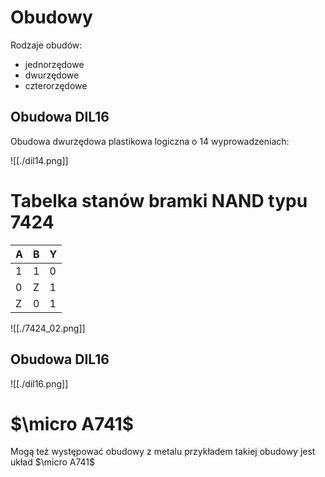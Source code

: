# Obudowy

Rodzaje obudów:
- jednorzędowe
- dwurzędowe
- czterorzędowe

## Obudowa DIL16

Obudowa dwurzędowa plastikowa logiczna o 14 wyprowadzeniach:

![[./dil14.png]]

# Tabelka stanów bramki NAND typu 7424

| A   | B   | Y   |
| --- | --- | --- |
| 1   | 1   | 0   |
| 0   | Z   | 1   |
| Z   | 0   | 1   |

![[./7424_02.png]]

## Obudowa DIL16

![[./dil16.png]]

# $\micro A741$

Mogą też występować obudowy z metalu przykładem takiej obudowy jest układ $\micro A741$

